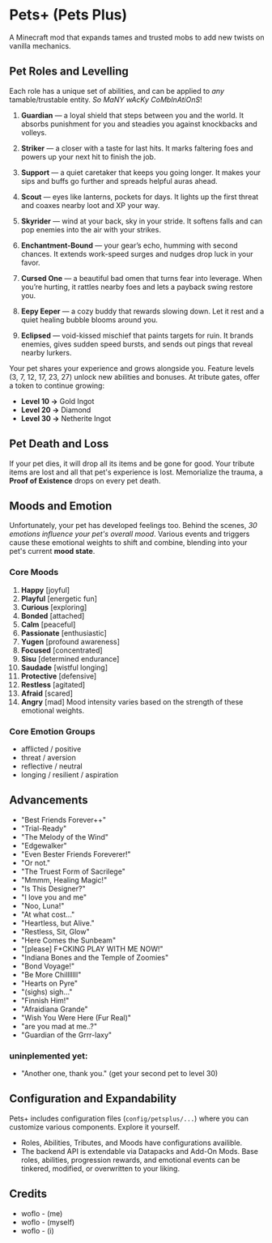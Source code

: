 # Pets+ (Pets Plus)
A Minecraft mod that expands tames and trusted mobs to add new twists on vanilla mechanics.

## Pet Roles and Levelling
Each role has a unique set of abilities, and can be applied to *any* tamable/trustable entity. *So MaNY wAcKy CoMbInAtiOnS*!

1. **Guardian** — a loyal shield that steps between you and the world. It absorbs punishment for you and steadies you against knockbacks and volleys.

2. **Striker** — a closer with a taste for last hits. It marks faltering foes and powers up your next hit to finish the job.

3. **Support** — a quiet caretaker that keeps you going longer. It makes your sips and buffs go further and spreads helpful auras ahead.

4. **Scout** — eyes like lanterns, pockets for days. It lights up the first threat and coaxes nearby loot and XP your way.

5. **Skyrider** — wind at your back, sky in your stride. It softens falls and can pop enemies into the air with your strikes.

6. **Enchantment-Bound** — your gear’s echo, humming with second chances. It extends work-speed surges and nudges drop luck in your favor.

7. **Cursed One** — a beautiful bad omen that turns fear into leverage. When you’re hurting, it rattles nearby foes and lets a payback swing restore you.

8. **Eepy Eeper** — a cozy buddy that rewards slowing down. Let it rest and a quiet healing bubble blooms around you.

9. **Eclipsed** — void-kissed mischief that paints targets for ruin. It brands enemies, gives sudden speed bursts, and sends out pings that reveal nearby lurkers.

Your pet shares your experience and grows alongside you. Feature levels (3, 7, 12, 17, 23, 27) unlock new abilities and bonuses. At tribute gates, offer a token to continue growing:
- **Level 10 →** Gold Ingot  
- **Level 20 →** Diamond  
- **Level 30 →** Netherite Ingot

## Pet Death and Loss
If your pet dies, it will drop all its items and be gone for good. Your tribute items are lost and all that pet's experience is lost. 
Memorialize the trauma, a **Proof of Existence** drops on every pet death.

## Moods and Emotion
Unfortunately, your pet has developed feelings too. 
Behind the scenes, *30 emotions influence your pet's overall mood*. Various events and triggers cause these emotional weights to shift and combine, blending into your pet's current **mood state**.
### Core Moods
1. **Happy** [joyful]
2. **Playful** [energetic fun]
3. **Curious** [exploring]
4. **Bonded** [attached]
5. **Calm** [peaceful]
6. **Passionate** [enthusiastic]
7. **Yugen** [profound awareness]
8. **Focused** [concentrated]
9. **Sisu** [determined endurance]
10. **Saudade** [wistful longing]
11. **Protective** [defensive]
12. **Restless** [agitated]
13. **Afraid** [scared]
14. **Angry** [mad]
Mood intensity varies based on the strength of these emotional weights.
### Core Emotion Groups
- afflicted / positive
- threat / aversion
- reflective / neutral
- longing / resilient / aspiration 

## Advancements
- "Best Friends Forever++"
- "Trial-Ready"
- "The Melody of the Wind"
- "Edgewalker"
- "Even Bester Friends Foreverer!"
- "Or not."
- "The Truest Form of Sacrilege"
- "Mmmm, Healing Magic!"
- "Is This Designer?"
- "I love you and me"
- "Noo, Luna!"
- "At what cost..."
- "Heartless, but Alive."
- "Restless, Sit, Glow"
- "Here Comes the Sunbeam"
- "[please] F*CKING PLAY WITH ME NOW!"
- "Indiana Bones and the Temple of Zoomies"
- "Bond Voyage!"
- "Be More Chilllllll"
- "Hearts on Pyre"
- "(sighs) sigh…"
- "Finnish Him!"
- "Afraidiana Grande"
- "Wish You Were Here (Fur Real)"
- "are you mad at me..?"
- "Guardian of the Grrr-laxy"
### uninplemented yet:
- "Another one, thank you." (get your second pet to level 30)

## Configuration and Expandability
Pets+ includes configuration files (`config/petsplus/...`) where you can customize various components. Explore it yourself.
- Roles, Abilities, Tributes, and Moods have configurations availible.
- The backend API is extendable via Datapacks and Add-On Mods. Base roles, abilities, progression rewards, and emotional events can be tinkered, modified, or overwritten to your liking.

## Credits
- woflo - (me)
- woflo - (myself)
- woflo - (i)